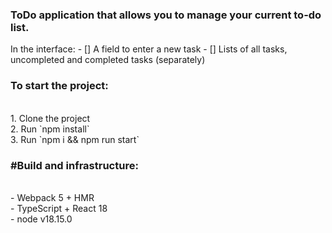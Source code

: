 <h3>ToDo application that allows you to manage your current to-do list.</h3>
<p>In the interface:
- [] A field to enter a new task
- [] Lists of all tasks, uncompleted and completed tasks (separately)</p>

<h3>To start the project:</h3><br>
1. Clone the project<br>
2. Run `npm install`<br>
3. Run `npm i && npm run start`<br>

<h3>#Build and infrastructure:</h3><br>
- Webpack 5 + HMR<br>
- TypeScript + React 18<br>
- node v18.15.0<br>